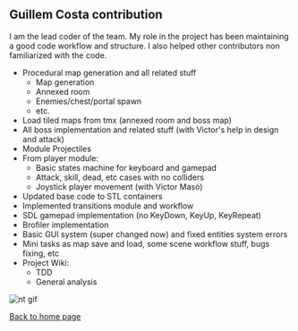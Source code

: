 ## **Guillem Costa contribution**

I am the lead coder of the team. My role in the project has been maintaining a good code workflow and structure. I also helped other contributors non familiarized with the code.

- Procedural map generation and all related stuff
  - Map generation
  - Annexed room
  - Enemies/chest/portal spawn
  - etc.
- Load tiled maps from tmx (annexed room and boss map)
- All boss implementation and related stuff (with Victor's help in design and attack)
- Module Projectiles
- From player module:
  - Basic states machine for keyboard and gamepad
  - Attack, skill, dead, etc cases with no colliders
  - Joystick player movement (with Victor Masó)
- Updated base code to STL containers
- Implemented transitions module and workflow
- SDL gamepad implementation (no KeyDown, KeyUp, KeyRepeat)
- Brofiler implementation
- Basic GUI system (super changed now) and fixed entities system errors
- Mini tasks as map save and load, some scene workflow stuff, bugs fixing, etc
- Project Wiki:
  - TDD
  - General analysis

![nt gif](https://user-images.githubusercontent.com/25582045/41034299-6e5088ea-6989-11e8-92a1-a69e18ea1508.gif)

[Back to home page](https://softcactusteam.github.io/Warcraft-Heroes-Beyond-Time/)
